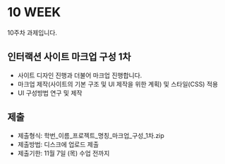 # 10 WEEK

10주차 과제입니다.

## 인터랙션 사이트 마크업 구성 1차

- 사이트 디자인 진행과 더불어 마크업 진행합니다.
- 마크업 제작(사이트의 기본 구조 및 UI 제작을 위한 계획) 및 스타일(CSS) 적용
- UI 구성방법 연구 및 제작

## 제출

- 제출형식: 학번_이름_프로젝트_명칭_마크업_구성_1차.zip
- 제출방법: 디스크에 업로드 제출
- 제출기한: 11월 7일 (목) 수업 전까지